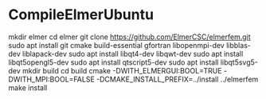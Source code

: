 # CompileElmerUbuntu

mkdir elmer
cd elmer
git clone https://github.com/ElmerCSC/elmerfem.git
sudo apt install git cmake build-essential gfortran libopenmpi-dev libblas-dev liblapack-dev
sudo apt install libqt4-dev libqwt-dev
sudo apt install libqt5opengl5-dev
sudo apt install qtscript5-dev
sudo apt install libqt5svg5-dev
mkdir build
cd build
cmake -DWITH_ELMERGUI:BOOL=TRUE -DWITH_MPI:BOOL=FALSE -DCMAKE_INSTALL_PREFIX=../install ../elmerfem
make install
